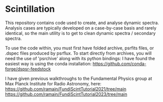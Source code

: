 # Scintillation

This repository contains code used to create, and analyse dynamic spectra.  Analysis cases are typically developed on a case-by-case basis and rarely identical, so the main utility is to get to clean dynamic spectra / secondary spectra.

To use the code within, you must first have folded archive, psrfits files, or .dspec files produced by psrflux.  To start directly from archives, you will need the use of 'psrchive' along with its python bindings: I have found the easiest way is using the conda installation:  https://github.com/conda-forge/dspsr-feedstock



I have given previous walkthroughs to the Fundamental Physics group at Max Planck Institute for Radio Astronomy, here:
https://github.com/ramain/FundiScintTutorial2021/tree/main
https://github.com/ramain/FundiScintTutorial2023/tree/main
